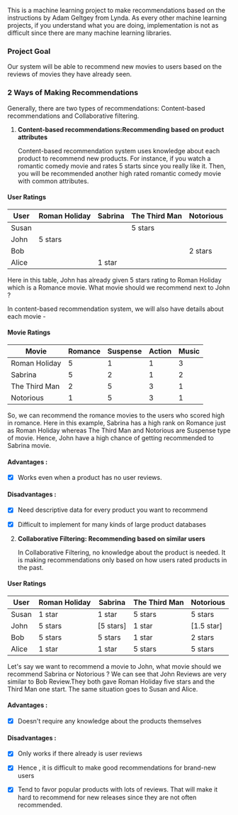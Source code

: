 
This is a machine learning project to make recommendations based on the instructions by Adam Geltgey from Lynda. As every other machine learning projects, if you understand what you are doing, implementation is not as difficult since there are many machine learning libraries.  

### Project Goal

Our system will be able to recommend new movies to users based on the reviews of movies they have already seen. 


### 2 Ways of Making Recommendations

Generally, there are two types of recommendations: Content-based recommendations and Collaborative filtering.

1. **Content-based recommendations:Recommending based on product attributes**

   Content-based recommendation system uses knowledge about each product to recommend new products. For instance, if you watch a romantic comedy movie and rates 5 starts since you really like it. Then, you will be recommended another high rated romantic comedy movie with common attributes. 



#### User Ratings


| User   | Roman Holiday | Sabrina | The Third Man | Notorious       |
|--------|---------------|---------|---------------|-----------------|
| Susan  |               |         | 5 stars       |                 |
| John   | 5 stars       |         |               |                 |
| Bob    |               |         |               | 2 stars         |
| Alice  |               | 1 star  |               |                 |


Here in this table, John has already given 5 stars rating to Roman Holiday which is a Romance movie. What movie should we recommend next to John ?

In content-based recommendation system, we will also have  details about each movie - 

#### Movie Ratings 

| Movie         | Romance | Suspense | Action | Music  |
|---------------|---------|----------|--------|--------|
| Roman Holiday | 5       | 1        | 1      | 3      |
| Sabrina       | 5       | 2        | 1      | 2      |
| The Third Man | 2       | 5        | 3      | 1      |
| Notorious     | 1       | 5        | 3      | 1      |



So, we can recommend the romance movies to the users who scored high in romance. Here in this example, Sabrina has a high rank on Romance just as Roman Holiday whereas The Third Man and Notorious are Suspense type of movie. Hence, John have a high chance of getting recommended to Sabrina movie. 



#### Advantages : 

- [x] Works even when a product has no user reviews. 

#### Disadvantages : 

- [x] Need descriptive data for every product you want to recommend
- [x] Difficult to implement for many kinds of large product databases 


2. **Collaborative Filtering: Recommending based on similar users**

   In Collaborative Filtering, no knowledge about the product is needed. It is making recommendations only based on how users rated products in the past. 


#### User Ratings


| User   | Roman Holiday | Sabrina | The Third Man | Notorious       |
|--------|---------------|---------|---------------|-----------------|
| Susan  | 1 star        | 1 star  | 5 stars       | 5 stars         |
| John   | 5 stars       |[5 stars]| 1 star        | [1.5 star]      |
| Bob    | 5 stars       | 5 stars | 1 star        | 2 stars         |
| Alice  | 1 star        | 1 star  | 5 stars       | 5 stars         |

Let's say we want to recommend a movie to John, what movie should we recommend Sabrina or Notorious ? We can see that John Reviews are very similar to Bob Review.They both gave Roman Holiday five stars and the Third Man one start. The same situation goes to Susan and Alice. 


#### Advantages : 

- [x] Doesn't require any knowledge about the products themselves 

#### Disadvantages : 

- [x] Only works if there already is user reviews 
- [x] Hence , it is difficult to make good recommendations for brand-new users
- [x] Tend to favor popular products with lots of reviews. That will make it hard to recommend for new releases since they are not often recommended.


 




 